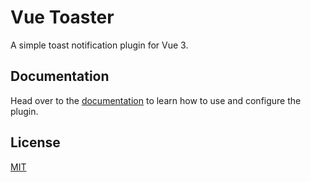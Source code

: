 # Vue Toaster

A simple toast notification plugin for Vue 3.

## Documentation

Head over to the [documentation](https://bastien-j.github.io/vue-toaster) to learn how to use and configure the plugin.

## License

[MIT](http://opensource.org/licenses/MIT)
